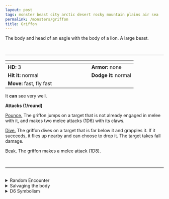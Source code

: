 ```yaml
---
layout: post
tags: monster beast city arctic desert rocky mountain plains air sea 
permalink: /monsters/griffon
title: Griffon
---
```


The body and head of an eagle with the body of a lion. A large beast.

<br>

---

|  <span style="display: inline-block; width:250px"></span>  |  |
| -------- | --------|
| **HD:** 3 | **Armor:** none  |
| **Hit it:** normal    | **Dodge it:** normal  |
| **Move:** fast, fly fast     |   | 

It **can** see very well.

**Attacks (1/round)**

<ins>Pounce.</ins> The griffon jumps on a target that is not already engaged in melee with it, and makes two melee attacks (1D6) with its claws.

<ins>Dive.</ins> The griffon dives on a target that is far below it and grapples it. If it succeeds, it flies up nearby and can choose to drop it. The target takes fall damage.

<ins>Beak.</ins> The griffon makes a melee attack (1D8).

<br>

---

<br>

<details markdown="1">
<summary>Random Encounter</summary>

1. **Monster:** 1D4 griffons.
1. **Lair:**  Massive nests in unreacheable heights. <br>    &nbsp; OR <br>    **Omen:** A piercing eagle cry.
1. **Spoor:** A big carcass, eaten, in a location only reacheable by air.
1. **Tracks:** Spiraling quadrupedal birds in the horizon.
1. **Trace:** Crushed bones in a high location.
1. **Trace:** Griffon in local heraldry.

</details>

<details markdown="1">
<summary>Salvaging the body</summary>

Griffon feathers make prized quills, and their pelt is often worn by kings, but killing such a beast would be sacrilege: they are worth much more tamed. Lucky you if you find an egg.
</details>

<details markdown="1">
<summary>D6 Symbolism</summary>

In local cultures this beast is a symbol of ...

1. Royalty
2. Bravery
3. Sky
4. Travel
5. Morning
6. Sacred 
</details>
